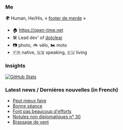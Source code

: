 ### Me

🌍 Human, He/His, « [footer de merde](https://open-time.net/post/2013/07/17/La-veritable-histoire-du-Footer-de-merde-) » 
* 🏠 https://open-time.net 
* 🛠️ Lead dev' of [dotclear](https://git.dotclear.org/dev/dotclear)
* 📷 photo, 🚲 vélo, 🏍️ moto 
* 🇫🇷 native, 🇬🇧 speaking, 🇪🇺 living

### Insights

[![GitHub Stats](https://github-readme-stats-sigma-five.vercel.app/api?username=franck-paul)](https://github.com/franck-paul)

### Latest news / Dernières nouvelles (in French)

<!-- BLOG-POST-LIST:START -->
- [Peut mieux faire](https://open-time.net/post/2024/04/14/Peut-mieux-faire)
- [Bonne séance](https://open-time.net/post/2024/04/13/Bonne-seance)
- [Font pas beaucoup d&#39;efforts](https://open-time.net/post/2024/04/12/Font-pas-beaucoup-d-efforts)
- [Notules non diplomatiques n° 30](https://open-time.net/post/2024/04/11/Notules-non-diplomatiques-n-30)
- [Brassage de vent](https://open-time.net/post/2024/04/10/Brassage-de-vent)
<!-- BLOG-POST-LIST:END -->
